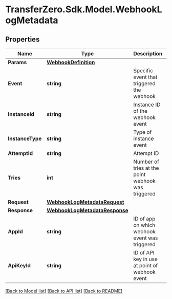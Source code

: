 
# TransferZero.Sdk.Model.WebhookLogMetadata

## Properties

Name | Type | Description | Notes
------------ | ------------- | ------------- | -------------
**Params** | [**WebhookDefinition**](WebhookDefinition.md) |  | [optional] 
**Event** | **string** | Specific event that triggered the webhook | [optional] 
**InstanceId** | **string** | Instance ID of the webhook event | [optional] 
**InstanceType** | **string** | Type of instance event | [optional] 
**AttemptId** | **string** | Attempt ID | [optional] 
**Tries** | **int** | Number of tries at the point webhook was triggered | [optional] 
**Request** | [**WebhookLogMetadataRequest**](WebhookLogMetadataRequest.md) |  | [optional] 
**Response** | [**WebhookLogMetadataResponse**](WebhookLogMetadataResponse.md) |  | [optional] 
**AppId** | **string** | ID of app on which webhook event was triggered | [optional] 
**ApiKeyId** | **string** | ID of API key in use at point of webhook event | [optional] 

[[Back to Model list]](../README.md#documentation-for-models)
[[Back to API list]](../README.md#documentation-for-api-endpoints)
[[Back to README]](../README.md)

